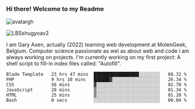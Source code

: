 ### Hi there! Welcome to my Readme 
![avatargh](https://user-images.githubusercontent.com/22075644/164934471-9e8af8ff-56fa-42c4-8061-5c7410433886.png)

![LBSshugyoav2](https://user-images.githubusercontent.com/22075644/164934218-25b846e8-bf56-4a0e-bd88-ab444310d7a8.png)



I am Gary Axen, actually (2022) learning web development at MolenGeek, Belgium.
Computer science passionate as wel as about web and code i am always working on projects.
I'm currently working on my first project: A shell script to fill-in index files called: "Autofill". 
<!--START_SECTION:waka-->

```text
Blade Template   23 hrs 47 mins  █████████████████░░░░░░░░   68.32 %
PHP              9 hrs 10 mins   ██████▓░░░░░░░░░░░░░░░░░░   26.34 %
CSS              56 mins         ▓░░░░░░░░░░░░░░░░░░░░░░░░   02.70 %
JavaScript       28 mins         ▒░░░░░░░░░░░░░░░░░░░░░░░░   01.34 %
HTML             25 mins         ▒░░░░░░░░░░░░░░░░░░░░░░░░   01.20 %
Bash             0 secs          ░░░░░░░░░░░░░░░░░░░░░░░░░   00.04 %
```

<!--END_SECTION:waka-->

<!--
**LeBigSky/LebigSky** is a ✨ _special_ ✨ repository because its `README.md` (this file) appears on your GitHub profile.


as to get you started:

- 🔭 I’m currently working on ...
- 🌱 I’m currently learning ...
- 👯 I’m looking to collaborate on ...
- 🤔 I’m looking for help with ...
- 💬 Ask me about ...
- 📫 How to reach me: ...
- 😄 Pronouns: ...
- ⚡ Fun fact: ...
-->
